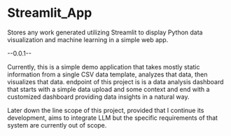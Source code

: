 # Streamlit_App
Stores any work generated utilizing Streamlit to display Python data visualization and machine learning in a simple web app.


--0.0.1--

Currently, this is a simple demo application that takes mostly static information from a single CSV data template, analyzes that data, then visualizes that data.
endpoint of this project is is a data analysis dashboard that starts with a simple data upload and some context and end with a customized dashboard providing data insights in a natural way.

Later down the line scope of this project, provided that I continue its development, aims to integrate LLM but the specific requirements of that system are currently out of scope.
